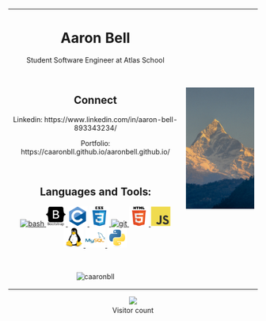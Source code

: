 

<p align="center">
</p>
<table border="0">
 <tr>
    <td>
     <h1 align="center">Aaron Bell</h1>
     <p align="center"><bold>Student Software Engineer at Atlas School</bold></p>
     <br>
     <h2 align="center">Connect</h2>
     <p align="center">Linkedin: https://www.linkedin.com/in/aaron-bell-893343234/</p>
     <p align="center">Portfolio: https://caaronbll.github.io/aaronbell.github.io/</p>
     
 <br>
<h2 align="center">Languages and Tools:</h2>
<p align="center"> <a href="https://www.gnu.org/software/bash/" target="_blank" rel="noreferrer"> <img src="https://www.vectorlogo.zone/logos/gnu_bash/gnu_bash-icon.svg" alt="bash" width="40" height="40"/> </a> <a href="https://getbootstrap.com" target="_blank" rel="noreferrer"> <img src="https://raw.githubusercontent.com/devicons/devicon/master/icons/bootstrap/bootstrap-plain-wordmark.svg" alt="bootstrap" width="40" height="40"/> </a> <a href="https://www.cprogramming.com/" target="_blank" rel="noreferrer"> <img src="https://raw.githubusercontent.com/devicons/devicon/master/icons/c/c-original.svg" alt="c" width="40" height="40"/> </a> <a href="https://www.w3schools.com/css/" target="_blank" rel="noreferrer"> <img src="https://raw.githubusercontent.com/devicons/devicon/master/icons/css3/css3-original-wordmark.svg" alt="css3" width="40" height="40"/> </a> <a href="https://git-scm.com/" target="_blank" rel="noreferrer"> <img src="https://www.vectorlogo.zone/logos/git-scm/git-scm-icon.svg" alt="git" width="40" height="40"/> </a> <a href="https://www.w3.org/html/" target="_blank" rel="noreferrer"> <img src="https://raw.githubusercontent.com/devicons/devicon/master/icons/html5/html5-original-wordmark.svg" alt="html5" width="40" height="40"/> </a> <a href="https://developer.mozilla.org/en-US/docs/Web/JavaScript" target="_blank" rel="noreferrer"> <img src="https://raw.githubusercontent.com/devicons/devicon/master/icons/javascript/javascript-original.svg" alt="javascript" width="40" height="40"/> </a> <a href="https://www.linux.org/" target="_blank" rel="noreferrer"> <img src="https://raw.githubusercontent.com/devicons/devicon/master/icons/linux/linux-original.svg" alt="linux" width="40" height="40"/> </a> <a href="https://www.mysql.com/" target="_blank" rel="noreferrer"> <img src="https://raw.githubusercontent.com/devicons/devicon/master/icons/mysql/mysql-original-wordmark.svg" alt="mysql" width="40" height="40"/> </a> <a href="https://www.python.org" target="_blank" rel="noreferrer"> <img src="https://raw.githubusercontent.com/devicons/devicon/master/icons/python/python-original.svg" alt="python" width="40" height="40"/> </a> </p>
     <br>
   <p align="center"><img align="center" src="https://github-readme-stats.vercel.app/api/top-langs?username=caaronbll&show_icons=true&locale=en&layout=compact" alt="caaronbll" /></p>
    </td>
    <td>
       <img src="Everest.JPG" width="500" title="hover text">
    </td>
 </tr>
</table>

<p align="center"> 
  
  <img src="https://profile-counter.glitch.me/Caaronbll/count.svg" />
  <br>Visitor count
</p>
